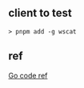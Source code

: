 ## client to test

    > pnpm add -g wscat 

## ref

[Go code ref](https://github.com/aws-samples/apigateway-websockets-golang)
